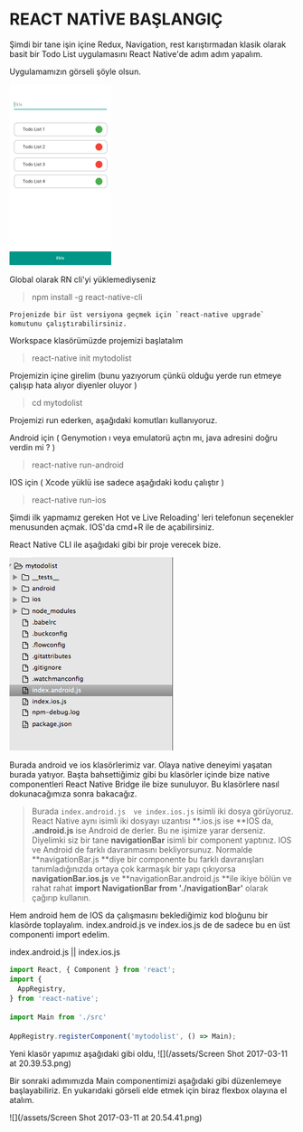 # REACT NATİVE BAŞLANGIÇ

Şimdi bir tane  işin içine Redux, Navigation, rest karıştırmadan klasik olarak basit bir Todo List uygulamasını React Native'de adım adım yapalım.

Uygulamamızın görseli şöyle olsun.

![](/assets/todolist.png)

Global olarak RN cli'yi yüklemediyseniz

> npm install -g react-native-cli

    Projenizde bir üst versiyona geçmek için `react-native upgrade` komutunu çalıştırabilirsiniz.

Workspace klasörümüzde projemizi başlatalım

> react-native init mytodolist

Projemizin içine girelim \(bunu yazıyorum çünkü olduğu yerde run etmeye çalışıp hata alıyor diyenler oluyor \)

> cd mytodolist

Projemizi run ederken, aşağıdaki komutları kullanıyoruz.

Android için  \( Genymotion ı veya emulatorü açtın mı,  java adresini doğru verdin mi ? \)

> react-native run-android

IOS için       \( Xcode yüklü ise sadece aşağıdaki kodu çalıştır \)

> react-native run-ios

Şimdi ilk yapmamız gereken Hot ve Live Reloading' leri telefonun seçenekler menusunden açmak. IOS'da cmd+R ile de açabilirsiniz.

React Native CLI ile aşağıdaki gibi bir proje verecek bize.

![](/assets/todo1.png)

Burada android ve ios klasörlerimiz var. Olaya native deneyimi yaşatan burada yatıyor. Başta bahsettiğimiz gibi bu klasörler içinde bize native componentleri React Native Bridge ile bize sunuluyor. Bu klasörlere nasıl dokunacağımıza sonra bakacağız.

> Burada `index.android.js  ve index.ios.js` isimli iki dosya görüyoruz. React Native aynı isimli iki dosyayı uzantısı **.ios.js ise **IOS da, **.android.js** ise  Android de derler. Bu ne işimize yarar derseniz. Diyelimki siz bir tane **navigationBar** isimli bir component yaptınız. IOS ve Android de farklı davranmasını bekliyorsunuz. Normalde **navigationBar.js **diye bir componente bu farklı davranışları tanımladığınızda ortaya çok karmaşık bir yapı çıkıyorsa **navigationBar.ios.js** ve **navigationBar.android.js **ile ikiye bölün ve rahat rahat **import NavigationBar from './navigationBar'** olarak çağırıp kullanın.

Hem android hem de IOS da çalışmasını beklediğimiz kod bloğunu bir klasörde toplayalım. index.android.js ve index.ios.js de de sadece bu en üst componenti import edelim.

index.android.js \|\| index.ios.js

```js
import React, { Component } from 'react';
import {
  AppRegistry,
} from 'react-native';

import Main from './src'

AppRegistry.registerComponent('mytodolist', () => Main);
```

Yeni klasör yapımız aşağıdaki gibi oldu, ![](/assets/Screen Shot 2017-03-11 at 20.39.53.png)

Bir sonraki adımımızda Main componentimizi aşağıdaki gibi düzenlemeye başlayabiliriz. En yukarıdaki görseli elde etmek için biraz flexbox olayına el atalım.

![](/assets/Screen Shot 2017-03-11 at 20.54.41.png)

